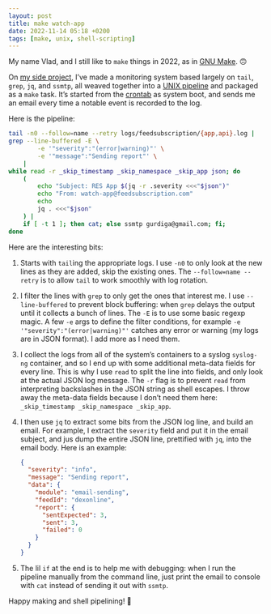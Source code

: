 ```yaml
---
layout: post
title: make watch-app
date: 2022-11-14 05:18 +0200
tags: [make, unix, shell-scripting]
---
```


My name Vlad, and I still like to `make` things in 2022, as in [GNU Make][0]. 🙃

[0]: https://www.gnu.org/software/make/

On [my side project][2], I’ve made a monitoring system based largely on `tail`, `grep`, `jq`, and `ssmtp`, all weaved together into a [UNIX pipeline][1] and packaged as a `make` task. It’s started from the [crontab][3] as system boot, and sends me an email every time a notable event is recorded to the log.

[1]: https://en.wikipedia.org/wiki/Pipeline_(Unix)
[2]: https://github.com/gurdiga/rss-email-subscription
[3]: https://en.wikipedia.org/wiki/Cron

Here is the pipeline:

```sh
tail -n0 --follow=name --retry logs/feedsubscription/{app,api}.log |
grep --line-buffered -E \
        -e '"severity":"(error|warning)"' \
        -e '"message":"Sending report"' \
    |
while read -r _skip_timestamp _skip_namespace _skip_app json; do
    (
        echo "Subject: RES App $(jq -r .severity <<<"$json")"
        echo "From: watch-app@feedsubscription.com"
        echo
        jq . <<<"$json"
    ) |
    if [ -t 1 ]; then cat; else ssmtp gurdiga@gmail.com; fi;
done
```

Here are the interesting bits:

1. Starts with `tail`ing the appropriate logs. I use `-n0` to only look at the new lines as they are added, skip the existing ones. The `--follow=name --retry` is to allow `tail` to work smoothly with log rotation.

1. I filter the lines with `grep` to only get the ones that interest me. I use `--line-buffered` to prevent block buffering: when `grep` delays the output until it collects a bunch of lines. The `-E` is to use some basic regexp magic. A few `-e` args to define the filter conditions, for example `-e '"severity":"(error|warning)"'` catches any error or warning (my logs are in JSON format). I add more as I need them.

1. I collect the logs from all of the system’s containers to a syslog `syslog-ng` container, and so I end up with some additional meta-data fields for every line. This is why I use `read` to split the line into fields, and only look at the actual JSON log message. The `-r` flag is to prevent `read` from interpreting backslashes in the JSON string as shell escapes. I throw away the meta-data fields because I don’t need them here: `_skip_timestamp _skip_namespace _skip_app`.

1. I then use `jq` to extract some bits from the JSON log line, and build an email. For example, I extract the `severity` field and put it in the email subject, and jus dump the entire JSON line, prettified with `jq`, into the email body. Here is an example:

    ```json
    {
      "severity": "info",
      "message": "Sending report",
      "data": {
        "module": "email-sending",
        "feedId": "dexonline",
        "report": {
          "sentExpected": 3,
          "sent": 3,
          "failed": 0
        }
      }
    }
    ```
1. The lil `if` at the end is to help me with debugging: when I run the pipeline manually from the command line, just print the email to console with `cat` instead of sending it out with `ssmtp`.

Happy making and shell pipelining! 🙂
